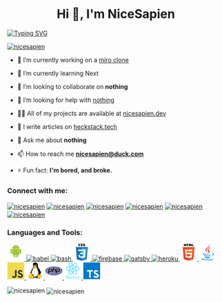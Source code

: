 <h1 align="center">Hi 👋, I'm NiceSapien</h1>

[![Typing SVG](https://readme-typing-svg.herokuapp.com?color=36BCF7FF&lines=Hi%2C+my+name+is+NiceSapien;I+live+in+India;I+have+a+YouTube+channel)](https://git.io/typing-svg)

<p align="left"> <a href="https://twitter.com/nicesapien" target="blank"><img src="https://img.shields.io/twitter/follow/nicesapien?logo=twitter&style=for-the-badge" alt="nicesapien" /></a> </p>


- 🔭 I’m currently working on a [miro clone](https://youtu.be/dQw4w9WgXcQ?si=Famu2FuFx2FqDOmz)

- 🌱 I’m currently learning Next

- 👯 I’m looking to collaborate on **nothing**

- 🤝 I’m looking for help with [nothing](https://youtu.be/dQw4w9WgXcQ?si=Famu2FuFx2FqDOmz)

- 👨‍💻 All of my projects are available at [nicesapien.dev](https://nicesapien.dev)

- 📝 I write articles on [heckstack.tech](https://heckstack.tech)

- 💬 Ask me about **nothing**

- 📫 How to reach me **nicesapien@duck.com**

- ⚡ Fun fact: **I'm bored, and broke.**

<h3 align="left">Connect with me:</h3>
<p align="left">
<a href="https://codepen.io/nicesapien" target="blank"><img align="center" src="https://raw.githubusercontent.com/rahuldkjain/github-profile-readme-generator/master/src/images/icons/Social/codepen.svg" alt="nicesapien" height="30" width="40" /></a>
<a href="https://dev.to/nicesapien" target="blank"><img align="center" src="https://raw.githubusercontent.com/rahuldkjain/github-profile-readme-generator/master/src/images/icons/Social/devto.svg" alt="nicesapien" height="30" width="40" /></a>
<a href="https://twitter.com/nicesapien" target="blank"><img align="center" src="https://raw.githubusercontent.com/rahuldkjain/github-profile-readme-generator/master/src/images/icons/Social/twitter.svg" alt="nicesapien" height="30" width="40" /></a>
<a href="https://stackoverflow.com/users/nicesapien" target="blank"><img align="center" src="https://raw.githubusercontent.com/rahuldkjain/github-profile-readme-generator/master/src/images/icons/Social/stack-overflow.svg" alt="nicesapien" height="30" width="40" /></a>
<a href="https://instagram.com/nicesapien" target="blank"><img align="center" src="https://raw.githubusercontent.com/rahuldkjain/github-profile-readme-generator/master/src/images/icons/Social/instagram.svg" alt="nicesapien" height="30" width="40" /></a>
<a href="https://www.youtube.com/c/nicesapien" target="blank"><img align="center" src="https://raw.githubusercontent.com/rahuldkjain/github-profile-readme-generator/master/src/images/icons/Social/youtube.svg" alt="nicesapien" height="30" width="40" /></a>
</p>
<h3 align="left">Languages and Tools:</h3>
<p align="left"> <a href="https://developer.android.com" target="_blank" rel="noreferrer"> <img src="https://raw.githubusercontent.com/devicons/devicon/master/icons/android/android-original-wordmark.svg" alt="android" width="40" height="40"/> </a> <a href="https://babeljs.io/" target="_blank" rel="noreferrer"> <img src="https://www.vectorlogo.zone/logos/babeljs/babeljs-icon.svg" alt="babel" width="40" height="40"/> </a> <a href="https://www.gnu.org/software/bash/" target="_blank" rel="noreferrer"> <img src="https://www.vectorlogo.zone/logos/gnu_bash/gnu_bash-icon.svg" alt="bash" width="40" height="40"/> </a> <a href="https://www.w3schools.com/css/" target="_blank" rel="noreferrer"> <img src="https://raw.githubusercontent.com/devicons/devicon/master/icons/css3/css3-original-wordmark.svg" alt="css3" width="40" height="40"/> </a> <a href="https://firebase.google.com/" target="_blank" rel="noreferrer"> <img src="https://www.vectorlogo.zone/logos/firebase/firebase-icon.svg" alt="firebase" width="40" height="40"/> </a> <a href="https://www.gatsbyjs.com/" target="_blank" rel="noreferrer"> <img src="https://www.vectorlogo.zone/logos/gatsbyjs/gatsbyjs-icon.svg" alt="gatsby" width="40" height="40"/> </a> <a href="https://heroku.com" target="_blank" rel="noreferrer"> <img src="https://www.vectorlogo.zone/logos/heroku/heroku-icon.svg" alt="heroku" width="40" height="40"/> </a> <a href="https://www.w3.org/html/" target="_blank" rel="noreferrer"> <img src="https://raw.githubusercontent.com/devicons/devicon/master/icons/html5/html5-original-wordmark.svg" alt="html5" width="40" height="40"/> </a> <a href="https://www.java.com" target="_blank" rel="noreferrer"> <img src="https://raw.githubusercontent.com/devicons/devicon/master/icons/java/java-original.svg" alt="java" width="40" height="40"/> </a> <a href="https://developer.mozilla.org/en-US/docs/Web/JavaScript" target="_blank" rel="noreferrer"> <img src="https://raw.githubusercontent.com/devicons/devicon/master/icons/javascript/javascript-original.svg" alt="javascript" width="40" height="40"/> </a> <a href="https://www.linux.org/" target="_blank" rel="noreferrer"> <img src="https://raw.githubusercontent.com/devicons/devicon/master/icons/linux/linux-original.svg" alt="linux" width="40" height="40"/> </a> <a href="https://www.php.net" target="_blank" rel="noreferrer"> <img src="https://raw.githubusercontent.com/devicons/devicon/master/icons/php/php-original.svg" alt="php" width="40" height="40"/> </a> <a href="https://reactjs.org/" target="_blank" rel="noreferrer"> <img src="https://raw.githubusercontent.com/devicons/devicon/master/icons/react/react-original-wordmark.svg" alt="react" width="40" height="40"/> </a> <a href="https://www.typescriptlang.org/" target="_blank" rel="noreferrer"> <img src="https://raw.githubusercontent.com/devicons/devicon/master/icons/typescript/typescript-original.svg" alt="typescript" width="40" height="40"/> </a> </p>

<p><img align="left" src="https://github-blabal-stats.vercel.app/api/top-langs/?username=nicesapien&layout=compact&theme=dark&hide=java" alt="nicesapien" /></p>

<p>&nbsp;<img align="center" src="https://github-blabal-stats.vercel.app/api?username=nicesapien&show_icons=true&theme=dark" alt="nicesapien" /></p>
